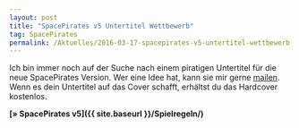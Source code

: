 ```yaml
---
layout: post
title: "SpacePirates v5 Untertitel Wettbewerb"
tag: SpacePirates
permalink: /Aktuelles/2016-03-17-spacepirates-v5-untertitel-wettbewerb
---
```


Ich bin immer noch auf der Suche nach einem piratigen Untertitel für die neue SpacePirates Version. Wer eine Idee hat, kann sie mir gerne [mailen](mailto:mail@jcgames.de). Wenn es dein Untertitel auf das Cover schafft, erhältst du das Hardcover kostenlos.

**[&raquo; SpacePirates v5]({{ site.baseurl }}/Spielregeln/)**


